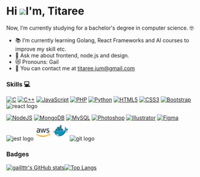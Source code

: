 Hi ![](https://user-images.githubusercontent.com/18350557/176309783-0785949b-9127-417c-8b55-ab5a4333674e.gif)I'm, Titaree
===============================================================================================================================

Now, I’m currently studying for a bachelor's degree in computer science. 🤓

* 📚  I’m currently learning Golang, React Frameworks and AI courses to improve my skill etc.
* 💬  Ask me about frontend, node.js and design.
* 😻  Pronouns: Gail
* 📮  You can contact me at [titaree.jum@gmail.com](mailto:titaree.jum@gmail.com)


### Skills   💻

<p align="left">
<a href="https://docs.microsoft.com/en-us/cpp/?view=msvc-170" target="_blank" rel="noreferrer"><img src="https://raw.githubusercontent.com/danielcranney/readme-generator/main/public/icons/skills/c-colored.svg" width="36" height="36" alt="C" /></a>
<a href="https://docs.microsoft.com/en-us/cpp/?view=msvc-170" target="_blank" rel="noreferrer"><img src="https://raw.githubusercontent.com/danielcranney/readme-generator/main/public/icons/skills/cplusplus-colored.svg" width="36" height="36" alt="C++" /></a>
<a href="https://developer.mozilla.org/en-US/docs/Web/JavaScript" target="_blank" rel="noreferrer"><img src="https://raw.githubusercontent.com/danielcranney/readme-generator/main/public/icons/skills/javascript-colored.svg" width="36" height="36" alt="JavaScript" /></a>
<a href="https://www.php.net/" target="_blank" rel="noreferrer"><img src="https://raw.githubusercontent.com/danielcranney/readme-generator/main/public/icons/skills/php-colored.svg" width="36" height="36" alt="PHP" /></a>
<a href="https://www.python.org/" target="_blank" rel="noreferrer"><img src="https://raw.githubusercontent.com/danielcranney/readme-generator/main/public/icons/skills/python-colored.svg" width="36" height="36" alt="Python" /></a>
<a href="https://developer.mozilla.org/en-US/docs/Glossary/HTML5" target="_blank" rel="noreferrer"><img src="https://raw.githubusercontent.com/danielcranney/readme-generator/main/public/icons/skills/html5-colored.svg" width="36" height="36" alt="HTML5" /></a>
  <a href="https://www.w3.org/TR/CSS/#css" target="_blank" rel="noreferrer"><img src="https://raw.githubusercontent.com/danielcranney/readme-generator/main/public/icons/skills/css3-colored.svg" width="36" height="36" alt="CSS3" /></a>
<a href="https://getbootstrap.com/" target="_blank" rel="noreferrer"><img src="https://raw.githubusercontent.com/danielcranney/readme-generator/main/public/icons/skills/bootstrap-colored.svg" width="36" height="36" alt="Bootstrap" /></a>
<img src="https://cdn.jsdelivr.net/gh/devicons/devicon/icons/react/react-original.svg" height="42" width="54" alt="react logo"  />

  
  
  
  
  
  <a href="https://nodejs.org/en/" target="_blank" rel="noreferrer"><img src="https://raw.githubusercontent.com/danielcranney/readme-generator/main/public/icons/skills/nodejs-colored.svg" width="36" height="36" alt="NodeJS" /></a>
<a href="https://www.mongodb.com/" target="_blank" rel="noreferrer"><img src="https://raw.githubusercontent.com/danielcranney/readme-generator/main/public/icons/skills/mongodb-colored.svg" width="36" height="36" alt="MongoDB" /></a>
<a href="https://www.mysql.com/" target="_blank" rel="noreferrer"><img src="https://raw.githubusercontent.com/danielcranney/readme-generator/main/public/icons/skills/mysql-colored.svg" width="36" height="36" alt="MySQL" /></a>
<a href="https://www.adobe.com/uk/products/photoshop.html" target="_blank" rel="noreferrer"><img src="https://raw.githubusercontent.com/danielcranney/readme-generator/main/public/icons/skills/photoshop-colored.svg" width="36" height="36" alt="Photoshop" /></a>
<a href="adobe.com/uk/products/illustrator.html" target="_blank" rel="noreferrer"><img src="https://raw.githubusercontent.com/danielcranney/readme-generator/main/public/icons/skills/illustrator-colored.svg" width="36" height="36" alt="Illustrator" /></a>
<a href="https://www.figma.com/" target="_blank" rel="noreferrer"><img src="https://raw.githubusercontent.com/danielcranney/readme-generator/main/public/icons/skills/figma-colored.svg" width="36" height="36" alt="Figma" /></a>
<img src="https://cdn.jsdelivr.net/gh/devicons/devicon/icons/jest/jest-plain.svg" height="42" width="54" alt="jest logo"  />
  <img src="https://raw.githubusercontent.com/github/explore/80688e429a7d4ef2fca1e82350fe8e3517d3494d/topics/aws/aws.png" alt="aws" height="42" width="42" />
  <img src="https://raw.githubusercontent.com/devicons/devicon/master/icons/docker/docker-original.svg" alt="Docker" width="42" height="52" />
    <img src="https://cdn.jsdelivr.net/gh/devicons/devicon/icons/git/git-original.svg" height="42" width="54" alt="git logo"  />
  
<!--   ![Bootstrap](https://img.shields.io/badge/bootstrap-%23563D7C.svg?style=for-the-badge&logo=bootstrap&logoColor=white)	
  ![PHP](https://img.shields.io/badge/php-%23777BB4.svg?style=for-the-badge&logo=php&logoColor=white)
  ![MongoDB](https://img.shields.io/badge/MongoDB-%234ea94b.svg?style=for-the-badge&logo=mongodb&logoColor=white) 	![MySQL](https://img.shields.io/badge/mysql-%2300f.svg?style=for-the-badge&logo=mysql&logoColor=white) -->
</p>

### Badges 
<a href="http://www.github.com/gaillttr"><img src="https://github-readme-stats.vercel.app/api?username=gaillttr&show_icons=true&hide=stars,&count_private=true&title_color=0891b2&text_color=64748b&icon_color=0891b2&bg_color=ffffff&hide_border=true&show_icons=true" alt="gaillttr's GitHub stats" /></a>[![Top Langs](https://github-readme-stats.vercel.app/api/top-langs/?username=gaillttr&layout=compact)](https://github.com/gaillttr)


<!---
gaillttr/gaillttr is a ✨ special ✨ repository because its `README.md` (this file) appears on your GitHub profile.
You can click the Preview link to take a look at your changes.
--->
